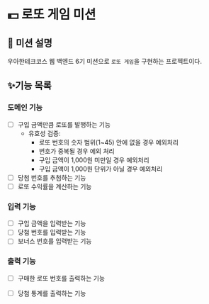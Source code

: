 # 💵 로또 게임 미션

## 📌 미션 설명
우아한테크코스 웹 백엔드 6기 미션으로 `로또 게임`을 구현하는 프로젝트이다.


## ✨기능 목록

### 도메인 기능
- [ ] 구입 금액만큼 로또를 발행하는 기능
  - 유효성 검증:
    - 로또 번호의 숫자 범위(1~45) 안에 없을 경우 예외처리
    - 번호가 중복될 경우 예외 처리
    - 구입 금액이 1,000원 미만일 경우 예외처리
    - 구입 금액이 1,000원 단위가 아닐 경우 예외처리
- [ ] 당첨 번호를 추첨하는 기능
- [ ] 로또 수익률을 계산하는 기능

### 입력 기능
- [ ] 구입 금액을 입력받는 기능
- [ ] 당첨 번호를 입력받는 기능
- [ ] 보너스 번호를 입력받는 기능

### 출력 기능
- [ ] 구매한 로또 번호를 출력하는 기능
- [ ] 당첨 통계를 출력하는 기능

